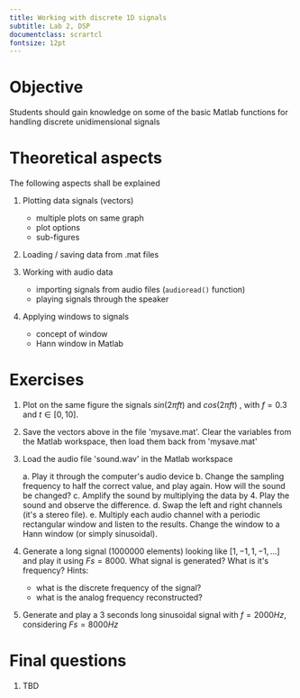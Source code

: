 ```yaml
---
title: Working with discrete 1D signals
subtitle: Lab 2, DSP
documentclass: scrartcl
fontsize: 12pt
---
```


# Objective

Students should gain knowledge on some of the basic Matlab functions for handling 
discrete unidimensional signals

# Theoretical aspects

The following aspects shall be explained

   
1. Plotting data signals (vectors)
    - multiple plots on same graph
    - plot options
    - sub-figures

2. Loading / saving data from .mat files

3. Working with audio data
    - importing signals from audio files (`audioread()` function)
    - playing signals through the speaker

4. Applying windows to signals
    - concept of window
    - Hann window in Matlab
        

# Exercises

1. Plot on the same figure the signals $sin(2 \pi f t)$ and $cos(2 \pi f t)$ , with $f = 0.3$ and $t \in [0, 10]$.

2. Save the vectors above in the file 'mysave.mat'. Clear the variables from the Matlab workspace, then load them back from 'mysave.mat'

3. Load the audio file 'sound.wav' in the Matlab workspace

    a. Play it through the computer's audio device
    b. Change the sampling frequency to half the correct value, and play again. How will the sound be changed?
    c. Amplify the sound by multiplying the data by 4. Play the sound and observe the difference.
    d. Swap the left and right channels (it's a stereo file).
    e. Multiply each audio channel with a periodic rectangular window and listen to
    the results. Change the window to a Hann window (or simply sinusoidal).
    
4. Generate a long signal (1000000 elements) looking like $[1, -1, 1, -1, ...]$ and play it using $Fs = 8000$. 
What signal is generated? What is it's frequency? Hints:
    - what is the discrete frequency of the signal?
    - what is the analog frequency reconstructed?

5. Generate and play a 3 seconds long sinusoidal signal with $f=2000Hz$, considering $Fs = 8000Hz$


# Final questions

1. TBD
